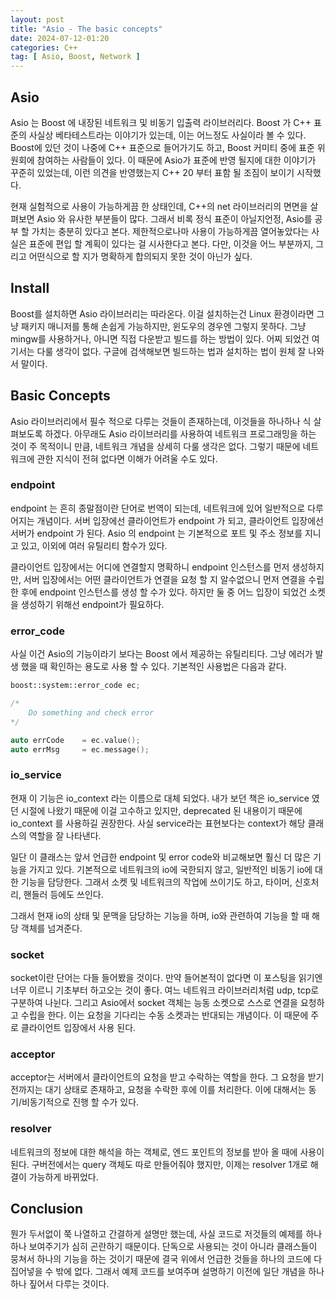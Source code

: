 ```yaml
---
layout: post
title: "Asio - The basic concepts"
date: 2024-07-12-01:20
categories: C++
tag: [ Asio, Boost, Network ]
---
```


## Asio

Asio 는 Boost 에 내장된 네트워크 및 비동기 입출력 라이브러리다. Boost 가 C++ 표준의 사실상 베타테스트라는 이야기가 있는데, 이는 어느정도 사실이라 볼 수 있다. Boost에 있던 것이 나중에 C++ 표준으로 들어가기도 하고, Boost 커미티 중에 표준 위원회에 참여하는 사람들이 있다. 이 때문에 Asio가 표준에 반영 될지에 대한 이야기가 꾸준히 있었는데, 이런 의견을 반영했는지 C++ 20 부터 표함 될 조짐이 보이기 시작했다.

현재 실험적으로 사용이 가능하게끔 한 상태인데, C++의 net 라이브러리의 면면을 살펴보면 Asio 와 유사한 부분들이 많다. 그래서 비록 정식 표준이 아닐지언정, Asio를 공부 할 가치는 충분히 있다고 본다. 제한적으로나마 사용이 가능하게끔 열어놓았다는 사실은 표준에 편입 할 계획이 있다는 걸 시사한다고 본다. 다만, 이것을 어느 부분까지, 그리고 어떤식으로 할 지가 명확하게 합의되지 못한 것이 아닌가 싶다.

## Install

Boost를 설치하면 Asio 라이브러리는 따라온다. 이걸 설치하는건 Linux 환경이라면 그냥 패키지 매니저를 통해 손쉽게 가능하지만, 윈도우의 경우엔 그렇지 못하다. 그냥 mingw를 사용하거나, 아니면 직접 다운받고 빌드를 하는 방법이 있다. 어찌 되었건 여기서는 다룰 생각이 없다. 구글에 검색해보면 빌드하는 법과 설치하는 법이 원체 잘 나와서 말이다.

## Basic Concepts

Asio 라이브러리에서 필수 적으로 다루는 것들이 존재하는데, 이것들을 하나하나 식 살펴보도록 하겠다. 아무래도 Asio 라이브러리를 사용하여 네트워크 프로그래밍을 하는 것이 주 목적이니 만큼, 네트워크 개념을 상세히 다룰 생각은 없다. 그렇기 때문에 네트워크에 관한 지식이 전혀 없다면 이해가 어려울 수도 있다.

### endpoint

endpoint 는 흔히 종말점이란 단어로 번역이 되는데, 네트워크에 있어 일반적으로 다루어지는 개념이다. 서버 입장에선 클라이언트가 endpoint 가 되고, 클라이언트 입장에선 서버가 endpoint 가 된다. Asio 의 endpoint 는 기본적으로 포트 및 주소 정보를 지니고 있고, 이외에 여러 유틸리티 함수가 있다.

클라이언트 입장에서는 어디에 연결할지 명확하니 endpoint 인스턴스를 먼저 생성하지만, 서버 입장에서는 어떤 클라이언트가 연결을 요청 할 지 알수없으니 먼저 연결을 수립한 후에 endpoint 인스턴스를 생성 할 수가 있다. 하지만 둘 중 어느 입장이 되었건 소켓을 생성하기 위해선 endpoint가 필요하다.

### error_code

사실 이건 Asio의 기능이라기 보다는 Boost 에서 제공하는 유틸리티다. 그냥 에러가 발생 했을 때 확인하는 용도로 사용 할 수 있다. 기본적인 사용법은 다음과 같다.

```cpp
boost::system::error_code ec;

/*
    Do something and check error
*/

auto errCode    = ec.value();
auto errMsg     = ec.message();
```

### io_service

현재 이 기능은 io_context 라는 이름으로 대체 되었다. 내가 보던 책은 io_service 였던 시절에 나왔기 때문에 이걸 고수하고 있지만, deprecated 된 내용이기 때문에 io_context 를 사용하길 권장한다. 사실 service라는 표현보다는 context가 해당 클래스의 역할을 잘 나타낸다.

일단 이 클래스는 앞서 언급한 endpoint 및 error code와 비교해보면 훨신 더 많은 기능을 가지고 있다. 기본적으로 네트워크의 io에 국한되지 않고, 일반적인 비동기 io에 대한 기능을 담당한다. 그래서 소켓 및 네트워크의 작업에 쓰이기도 하고, 타이머, 신호처리, 핸들러 등에도 쓰인다.

그래서 현재 io의 상태 및 문맥을 담당하는 기능을 하며, io와 관련하여 기능을 할 때 해당 객체를 넘겨준다.

### socket

socket이란 단어는 다들 들어봤을 것이다. 만약 들어본적이 없다면 이 포스팅을 읽기엔 너무 이르니 기초부터 하고오는 것이 좋다. 여느 네트워크 라이브러리처럼 udp, tcp로 구분하여 나뉜다. 그리고 Asio에서 socket 객체는 능동 소켓으로 스스로 연결을 요청하고 수립을 한다. 이는 요청을 기다리는 수동 소켓과는 반대되는 개념이다. 이 때문에 주로 클라이언트 입장에서 사용 된다.

### acceptor

acceptor는 서버에서 클라이언트의 요청을 받고 수락하는 역할을 한다. 그 요청을 받기전까지는 대기 상태로 존재하고, 요청을 수락한 후에 이를 처리한다. 이에 대해서는 동기/비동기적으로 진행 할 수가 있다.

### resolver

네트워크의 정보에 대한 해석을 하는 객체로, 엔드 포인트의 정보를 받아 올 때에 사용이 된다. 구버전에서는 query 객체도 따로 만들어줘야 했지만, 이제는 resolver 1개로 해결이 가능하게 바뀌었다.

## Conclusion

뭔가 두서없이 쭉 나열하고 간결하게 설명만 했는데, 사실 코드로 저것들의 예제를 하나 하나 보여주기가 심히 곤란하기 때문이다. 단독으로 사용되는 것이 아니라 클래스들이 뭉쳐서 하나의 기능을 하는 것이기 때문에 결국 위에서 언급한 것들을 하나의 코드에 다 집어넣을 수 밖에 없다. 그래서 예제 코드를 보여주며 설명하기 이전에 일단 개념을 하나하나 짚어서 다루는 것이다.